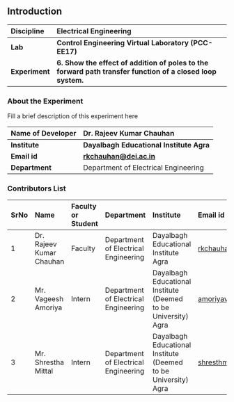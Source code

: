 ## Introduction


<b>Discipline | <b>Electrical Engineering 
:--|:--|
<b> Lab | <b> Control Engineering Virtual Laboratory (PCC-EE17)
<b> Experiment|     <b> 6. Show the effect of addition of poles to the forward path transfer function of a closed loop system.

### About the Experiment 

Fill a brief description of this experiment here

<b>Name of Developer | <b> Dr. Rajeev Kumar Chauhan
:--|:--|
<b> Institute | <b>  Dayalbagh Educational Institute Agra
<b> Email id|     <b>  rkchauhan@dei.ac.in 
<b> Department |  Department of Electrical Engineering

### Contributors List

SrNo | Name | Faculty or Student | Department| Institute | Email id
:--|:--|:--|:--|:--|:--|
1 | Dr. Rajeev Kumar Chauhan | Faculty | Department of Electrical Engineering | Dayalbagh Educational Institute Agra | rkchauhan@dei.ac.in
2 | Mr. Vageesh Amoriya | Intern | Department of Electrical Engineering | Dayalbagh Educational Institute (Deemed to be University) Agra | amoriyavageesh01@gmail.com
3 | Mr. Shrestha Mittal | Intern | Department of Electrical Engineering | Dayalbagh Educational Institute (Deemed to be University) Agra | shresthmittall2000@gmail.com
